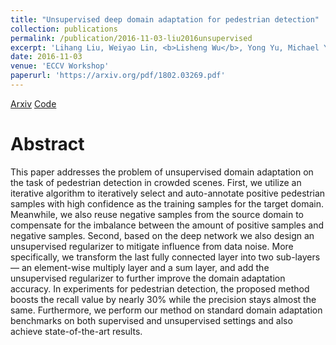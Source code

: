 ```yaml
---
title: "Unsupervised deep domain adaptation for pedestrian detection"
collection: publications
permalink: /publication/2016-11-03-liu2016unsupervised
excerpt: 'Lihang Liu, Weiyao Lin, <b>Lisheng Wu</b>, Yong Yu, Michael Ying Yang. <i>ECCV Workshop 2016.</i>'
date: 2016-11-03
venue: 'ECCV Workshop'
paperurl: 'https://arxiv.org/pdf/1802.03269.pdf'
---
```


[Arxiv](https://arxiv.org/pdf/1802.03269.pdf)  [Code](https://github.com/LihangLiu/ReInspect)

# Abstract

This paper addresses the problem of unsupervised domain adaptation on the task of pedestrian detection in crowded scenes. First, we utilize an iterative algorithm to iteratively select and auto-annotate positive pedestrian samples with high confidence as the training samples for the target domain. Meanwhile, we also reuse negative samples from the source domain to compensate for the imbalance between the amount of positive samples and negative samples. Second, based on the deep network we also design an unsupervised regularizer to mitigate influence from data noise. More specifically, we transform the last fully connected layer into two sub-layers — an element-wise multiply layer and a sum layer, and add the unsupervised regularizer to further improve the domain adaptation accuracy. In experiments for pedestrian detection, the proposed method boosts the recall value by nearly 30% while the precision stays almost the same. Furthermore, we perform our method on standard domain adaptation benchmarks on both supervised and unsupervised settings and also achieve state-of-the-art results.
